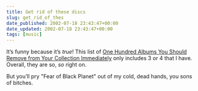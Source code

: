 ```yaml
---
title: Get rid of these discs
slug: get_rid_of_thes
date_published: 2002-07-18 23:43:47+00:00
date_updated: 2002-07-18 23:43:47+00:00
tags: [music]
---
```

It’s funny because it’s *true*! This list of [One Hundred Albums You Should Remove from Your Collection Immediately](http://www.jaguaro.org/feature/03-09-02_wesk.shtml) only includes 3 or 4 that I have. Overall, they are so, *so* right on.

But you’ll pry "Fear of Black Planet" out of my cold, dead hands, you sons of bitches.

